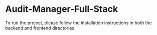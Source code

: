 # Audit-Manager-Full-Stack

To run the project, please follow the installation instructions in both the backend and frontend directories.
